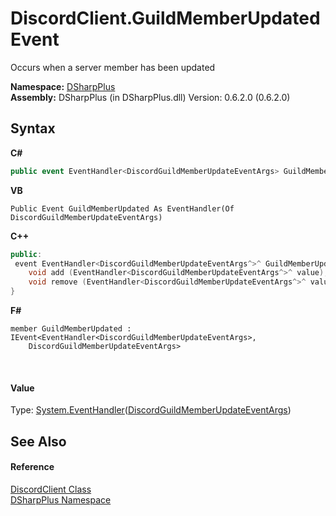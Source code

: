 # DiscordClient.GuildMemberUpdated Event
 

Occurs when a server member has been updated

**Namespace:**&nbsp;<a href="503971eb-de5e-a570-9922-de9500a9b1cc">DSharpPlus</a><br />**Assembly:**&nbsp;DSharpPlus (in DSharpPlus.dll) Version: 0.6.2.0 (0.6.2.0)

## Syntax

**C#**<br />
``` C#
public event EventHandler<DiscordGuildMemberUpdateEventArgs> GuildMemberUpdated
```

**VB**<br />
``` VB
Public Event GuildMemberUpdated As EventHandler(Of DiscordGuildMemberUpdateEventArgs)
```

**C++**<br />
``` C++
public:
 event EventHandler<DiscordGuildMemberUpdateEventArgs^>^ GuildMemberUpdated {
	void add (EventHandler<DiscordGuildMemberUpdateEventArgs^>^ value);
	void remove (EventHandler<DiscordGuildMemberUpdateEventArgs^>^ value);
}
```

**F#**<br />
``` F#
member GuildMemberUpdated : IEvent<EventHandler<DiscordGuildMemberUpdateEventArgs>,
    DiscordGuildMemberUpdateEventArgs>

```

<br />

#### Value
Type: <a href="http://msdn2.microsoft.com/en-us/library/db0etb8x" target="_blank">System.EventHandler</a>(<a href="d692a9a1-c1f3-0706-e371-a72749fe1226">DiscordGuildMemberUpdateEventArgs</a>)

## See Also


#### Reference
<a href="8f8cbf24-03e9-53cc-389f-2ba10a699065">DiscordClient Class</a><br /><a href="503971eb-de5e-a570-9922-de9500a9b1cc">DSharpPlus Namespace</a><br />